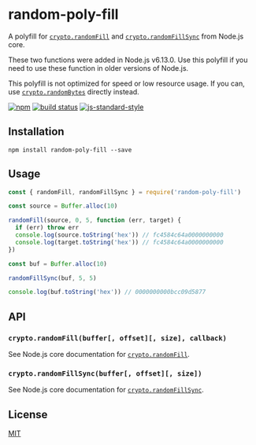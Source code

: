 # random-poly-fill

A polyfill for [`crypto.randomFill`] and [`crypto.randomFillSync`] from
Node.js core.

These two functions were added in Node.js v6.13.0. Use this polyfill if
you need to use these function in older versions of Node.js.

This polyfill is not optimized for speed or low resource usage. If you
can, use [`crypto.randomBytes`] directly instead.

[![npm](https://img.shields.io/npm/v/random-poly-fill.svg)](https://www.npmjs.com/package/random-poly-fill)
[![build status](https://travis-ci.org/watson/random-poly-fill.svg?branch=master)](https://travis-ci.org/watson/random-poly-fill)
[![js-standard-style](https://img.shields.io/badge/code%20style-standard-brightgreen.svg?style=flat)](https://github.com/feross/standard)

## Installation

```
npm install random-poly-fill --save
```

## Usage

```js
const { randomFill, randomFillSync } = require('random-poly-fill')

const source = Buffer.alloc(10)

randomFill(source, 0, 5, function (err, target) {
  if (err) throw err
  console.log(source.toString('hex')) // fc4584c64a0000000000
  console.log(target.toString('hex')) // fc4584c64a0000000000
})

const buf = Buffer.alloc(10)

randomFillSync(buf, 5, 5)

console.log(buf.toString('hex')) // 0000000000bcc09d5877
```

## API

### `crypto.randomFill(buffer[, offset][, size], callback)`

See Node.js core documentation for [`crypto.randomFill`].

### `crypto.randomFillSync(buffer[, offset][, size])`

See Node.js core documentation for [`crypto.randomFillSync`].

## License

[MIT](LICENSE)

[`crypto.randomBytes`]: https://nodejs.org/api/crypto.html#crypto_crypto_randombytes_size_callback
[`crypto.randomFill`]: https://nodejs.org/api/crypto.html#crypto_crypto_randomfill_buffer_offset_size_callback
[`crypto.randomFillSync`]: https://nodejs.org/api/crypto.html#crypto_crypto_randomfillsync_buffer_offset_size
